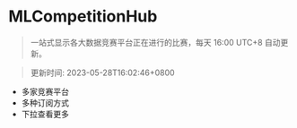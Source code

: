 # MLCompetitionHub

> 一站式显示各大数据竞赛平台正在进行的比赛，每天 16:00 UTC+8 自动更新。
  
> 更新时间: 2023-05-28T16:02:46+0800 

* 多家竞赛平台
* 多种订阅方式
* 下拉查看更多